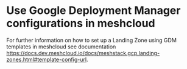 # Use Google Deployment Manager configurations in meshcloud
For further information on how to set up a Landing Zone using GDM templates in meshcloud see documentation https://docs.dev.meshcloud.io/docs/meshstack.gcp.landing-zones.html#template-config-url.